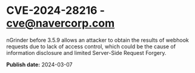 # CVE-2024-28216 - cve@navercorp.com

nGrinder before 3.5.9 allows an attacker to obtain the results of webhook requests due to lack of access control, which could be the cause of information disclosure and limited Server-Side Request Forgery.

**Publish date:** 2024-03-07

